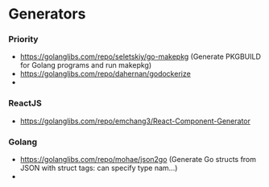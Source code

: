 # Generators

### Priority
- https://golanglibs.com/repo/seletskiy/go-makepkg (Generate PKGBUILD for Golang programs and run makepkg)
- https://golanglibs.com/repo/dahernan/godockerize
- 

### ReactJS
- https://golanglibs.com/repo/emchang3/React-Component-Generator

### Golang
- https://golanglibs.com/repo/mohae/json2go (Generate Go structs from JSON with struct tags: can specify type nam...)
- 